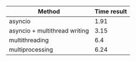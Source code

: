 | Method                        | Time result |
|-------------------------------|-------------|
| asyncio                       | 1.91        |
| asyncio + multithread writing | 3.15        |
| multithreading                | 6.4         | 
| multiprocessing               | 6.24        | 